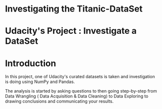 # Investigating the Titanic-DataSet
# Udacity's Project : Investigate a DataSet


# Introduction
In this project,  one of Udacity's curated datasets is taken and investigation is doing using NumPy and Pandas.

The analysis is started by  asking questions to then going step-by-step from Data Wrangling ( Data Acquisition & Data Cleaning) to Data Exploring to drawing conclusions and communicating your results.

